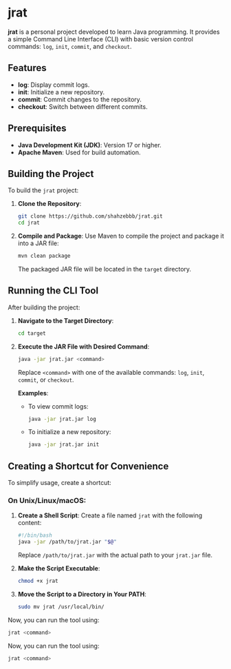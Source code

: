 # jrat

**jrat** is a personal project developed to learn Java programming. It provides a simple Command Line Interface (CLI) with basic version control commands: `log`, `init`, `commit`, and `checkout`.

## Features

- **log**: Display commit logs.
- **init**: Initialize a new repository.
- **commit**: Commit changes to the repository.
- **checkout**: Switch between different commits.

## Prerequisites

- **Java Development Kit (JDK)**: Version 17 or higher.
- **Apache Maven**: Used for build automation.

## Building the Project

To build the `jrat` project:

1. **Clone the Repository**:
   ```sh
   git clone https://github.com/shahzebbb/jrat.git
   cd jrat
   ```

2. **Compile and Package**:
   Use Maven to compile the project and package it into a JAR file:
   ```sh
   mvn clean package
   ```
   The packaged JAR file will be located in the `target` directory.

## Running the CLI Tool

After building the project:

1. **Navigate to the Target Directory**:
   ```sh
   cd target
   ```

2. **Execute the JAR File with Desired Command**:
   ```sh
   java -jar jrat.jar <command>
   ```
   Replace `<command>` with one of the available commands: `log`, `init`, `commit`, or `checkout`.

   **Examples**:
   - To view commit logs:
     ```sh
     java -jar jrat.jar log
     ```
   - To initialize a new repository:
     ```sh
     java -jar jrat.jar init
     ```

## Creating a Shortcut for Convenience

To simplify usage, create a shortcut:

### On Unix/Linux/macOS:

1. **Create a Shell Script**:
   Create a file named `jrat` with the following content:
   ```sh
   #!/bin/bash
   java -jar /path/to/jrat.jar "$@"
   ```
   Replace `/path/to/jrat.jar` with the actual path to your `jrat.jar` file.

2. **Make the Script Executable**:
   ```sh
   chmod +x jrat
   ```

3. **Move the Script to a Directory in Your PATH**:
   ```sh
   sudo mv jrat /usr/local/bin/
   ```

Now, you can run the tool using:
```sh
jrat <command>
```

Now, you can run the tool using:
```sh
jrat <command>
```
